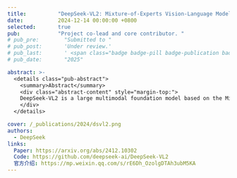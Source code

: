 ```yaml
---
title:          "DeepSeek-VL2: Mixture-of-Experts Vision-Language Models for Advanced Multimodal Understanding"
date:           2024-12-14 00:00:00 +0800
selected:       true
pub:            "Project co-lead and core contributor. "
# pub_pre:        "Submitted to "
# pub_post:       'Under review.'
# pub_last:       ' <span class="badge badge-pill badge-publication badge-success">Spotlight</span>'
# pub_date:       "2025"

abstract: >-
  <details class="pub-abstract">
    <summary>Abstract</summary>
    <div class="abstract-content" style="margin-top:">
    DeepSeek-VL2 is a large multimodal foundation model based on the Mixture-of-Experts (MoE) architecture. It possesses a wide range of multimodal understanding capabilities, including image description, landmark recognition, chart understanding, OCR, meme understanding, multi-image understanding, object localization, and reasoning. Thanks to its MoE architecture, the model achieves better overall performance than Qwen2-VL-7B and InternVL2-8B while using only 4.1B active parameters. In terms of visual perception (specifically image description and vision perception), it surpasses Qwen2-VL-72B.
    </div>
  </details>

cover: /_publications/2024/dsvl2.png
authors:
  - DeepSeek
links:
  Paper: https://arxiv.org/abs/2412.10302
  Code: https://github.com/deepseek-ai/DeepSeek-VL2
  官方介绍: https://mp.weixin.qq.com/s/rE6Dh_OzolgDTAh3ubM5KA
---
```

